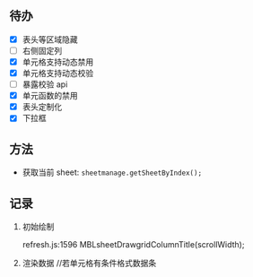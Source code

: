 ## 待办

- [x] 表头等区域隐藏
- [ ] 右侧固定列
- [x] 单元格支持动态禁用
- [x] 单元格支持动态校验
- [ ] 暴露校验 api
- [x] 单元函数的禁用
- [x] 表头定制化
- [x] 下拉框

## 方法

- 获取当前 sheet: `sheetmanage.getSheetByIndex();`

## 记录

1. 初始绘制

   refresh.js:1596 MBLsheetDrawgridColumnTitle(scrollWidth);

2. 渲染数据
   //若单元格有条件格式数据条
